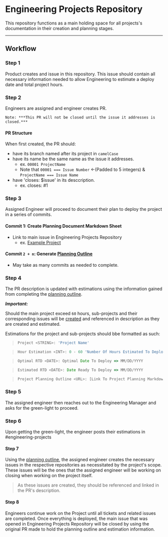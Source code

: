 # Engineering Projects Repository

This repository functions as a main holding space for all projects's documentation in their creation and planning stages.

---

## Workflow

### **Step 1**

Product creates and issue in this repository. This issue should contain all necessary information needed to allow Engineering to estimate a deploy date and total project hours.

### **Step 2**

Engineers are assigned and engineer creates PR.

```Note: ***This PR will not be closed until the issue it addresses is closed.***```

#### PR Structure

When first created, the PR should:

- have its branch named after its project in `camelCase`
- have its name be the same name as the issue it addresses.
  - ex. `00001 ProjectName`
  - Note that `00001 === Issue Number` <-(Padded to 5 integers) & `ProjectName === Issue Name`
- have 'closes: $issue' in its desccription.
  - ex. closes: #1

### **Step 3**

Assigned Engineer will proceed to document their plan to deploy the project in a series of commits.

#### **Commit 1:** Create Planning Document Markdown Sheet

- Link to main issue in Engineering Projects Repository
  - ex. [Example Project](https://github.com/ah-superstruct/engineering-projects/issues/1)

#### **Commit ```2 + n```:** Generate [Planning Outline](./planningOutline.md)

- May take as many commits as needed to complete.

### **Step 4**

The PR description is updated with estimations using the information gained from completing the [planning outline](./planningOutline.md).

***Important:***

Should the main project exceed ```60``` hours, sub-projects and their corresponding issues will be [created](README.md#step-7) and referenced in description as they are created and estimated.

Estimations for the project and sub-projects should bbe formatted as such:

> ``` Javascript
> Project <STRING>: 'Project Name'
> ```

> ``` Javascript
> Hour Estimation <INT>: 0 - 60 'Number Of Hours Estimated To Deploy'
> ```

> ``` Javascript
> Optimal RTD <DATE>: Optimal Date To Deploy => MM/DD/YYYY
> ```

> ``` Javascript
> Estimated RTD <DATE>: Date Ready To Deploy => MM/DD/YYYY
> ```

> ``` Javascript
> Project Planning Outline <URL>: [Link To Project Planning Markdown File On PR Branch]()
> ```

### **Step 5**

The assigned engineer then reaches out to the Engineering Manager and asks for the green-light to proceed.

### **Step 6**

Upon getting the green-light, the engineer posts their estimations in #engineering-projects

#### **Step 7**

Using the [planning outline](./planningOutline.md), the assigned engineer creates the necessary issues in the respective repositories as necessitated by the project's scope. These issues will be the ones that the assigned engineer will be working on closing when working on the project itself. 

> As these issues are created, they should be referenced and linked in the PR's description.

#### **Step 8**

Engineers continue work on the Project until all tickets and related issues are completed. Once everything is deployed, the main issue that was opened in Engineering Projects Repository will be closed by using the original PR made to hold the planning outline and estimation information.
